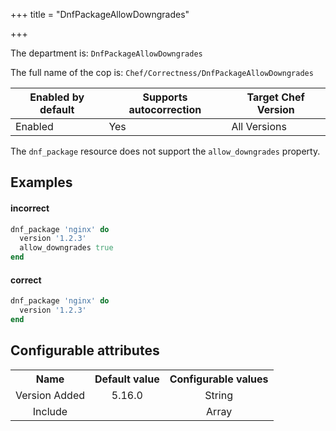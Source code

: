 +++
title = "DnfPackageAllowDowngrades"

+++

<!-- This content is automatically generated. See https://github.com/chef/chef-web-docs/blob/main/generated/README.md -->

The department is: `DnfPackageAllowDowngrades`

The full name of the cop is: `Chef/Correctness/DnfPackageAllowDowngrades`

| Enabled by default | Supports autocorrection | Target Chef Version |
| --- | --- | --- |
| Enabled | Yes | All Versions |

The `dnf_package` resource does not support the `allow_downgrades` property.

## Examples


#### incorrect

```ruby
dnf_package 'nginx' do
  version '1.2.3'
  allow_downgrades true
end
```

#### correct

```ruby
dnf_package 'nginx' do
  version '1.2.3'
end
```

## Configurable attributes

<table>
<tbody><tr>
<th>Name</th>
<th>Default value</th>
<th>Configurable values</th>
</tr>
<tr>
<td style="text-align:center">Version Added</td>
<td style="text-align:center">5.16.0</td>
<td style="text-align:center">String</td>
</tr>
<tr><td style="text-align:center">Include</td>
<td style="text-align:center"><ul>
</ul>
</td>
<td style="text-align:center">Array</td>
</tr></tbody></table>
